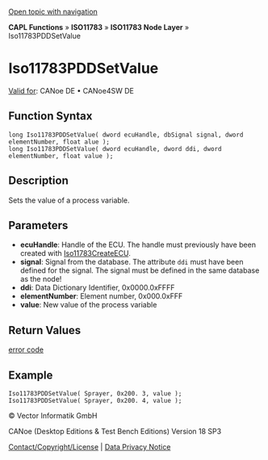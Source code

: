 [Open topic with navigation](../../../../../../CANoeDEFamily.htm#Topics/CAPLFunctions/ISO11783/ISONodeLayer/Functions/CAPLfunctionIso11783PDDsetvalue.md)

**CAPL Functions** » **ISO11783** » **ISO11783 Node Layer** » Iso11783PDDSetValue

# Iso11783PDDSetValue

[Valid for](../../../../Shared/FeatureAvailability.md): CANoe DE • CANoe4SW DE

## Function Syntax

```plaintext
long Iso11783PDDSetValue( dword ecuHandle, dbSignal signal, dword elementNumber, float alue );
long Iso11783PDDSetValue( dword ecuHandle, dword ddi, dword elementNumber, float value );
```

## Description

Sets the value of a process variable.

## Parameters

- **ecuHandle**: Handle of the ECU. The handle must previously have been created with [Iso11783CreateECU](CAPLfunctionIso11783CreateECU.md).
- **signal**: Signal from the database. The attribute `ddi` must have been defined for the signal. The signal must be defined in the same database as the node!
- **ddi**: Data Dictionary Identifier, 0x0000.0xFFFF
- **elementNumber**: Element number, 0x000.0xFFF
- **value**: New value of the process variable

## Return Values

[error code](../CAPLfunctionsISONLErrorCodesPDDOnError.md)

## Example

```plaintext
Iso11783PDDSetValue( Sprayer, 0x200. 3, value );
Iso11783PDDSetValue( Sprayer, 0x200. 4, value );
```

© Vector Informatik GmbH

CANoe (Desktop Editions & Test Bench Editions) Version 18 SP3

[Contact/Copyright/License](../../../../Shared/ContactCopyrightLicense.md) | [Data Privacy Notice](https://www.vector.com/int/en/company/get-info/privacy-policy/)
